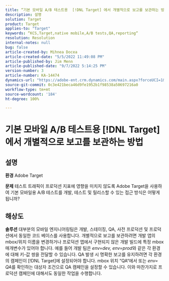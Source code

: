 ```yaml
---
title: “기본 모바일 A/B 테스트용  [!DNL Target] 에서 개별적으로 보고를 보관하는 방법”
description: 설명
solution: Target
product: Target
applies-to: "Target"
keywords: “KCS,Target,native mobile,A/B tests,QA,reporting“
resolution: Resolution
internal-notes: null
bug: false
article-created-by: Mihnea Docea
article-created-date: "5/5/2022 11:49:08 PM"
article-published-by: Jim Menn
article-published-date: "9/7/2022 5:14:25 PM"
version-number: 3
article-number: KA-14474
dynamics-url: "https://adobe-ent.crm.dynamics.com/main.aspx?forceUCI=1&pagetype=entityrecord&etn=knowledgearticle&id=5a7119f3-cdcc-ec11-a7b5-6045bd00dbbc"
source-git-commit: 0c3e421beca46d9fe1952b1f98538a50697216a0
workflow-type: tm+mt
source-wordcount: '184'
ht-degree: 100%

---
```


# 기본 모바일 A/B 테스트용 [!DNL Target]에서 개별적으로 보고를 보관하는 방법

## 설명


<b>환경</b>
Adobe Target

<b>문제</b>
테스트 트래픽이 프로덕션 지표에 영향을 미치지 않도록 Adobe Target을 사용하여 기본 모바일용 A/B 테스트를 개발, 테스트 및 릴리스할 수 있는 접근 방식은 어떻게 됩니까?


## 해상도


<b>솔루션</b>
대부분의 모바일 엔지니어링팀은 개발, 스테이징, QA, 사전 프로덕션 및 프로덕션에서 동일한 코드 베이스를 사용합니다.
개별적으로 보고를 보관하려면 개발 앱의 mbox/위치 이름을 변경하거나 프로덕션 앱에서 구현되지 않은 개발 빌드에 특정 mbox 매개변수가 있어야 합니다.
예를 들어 개발 팀은 *env=dev, env=prod*와 같은 각 환경에 대해 키-값 쌍을 전달할 수 있습니다.
QA 발생 시 명확한 보고를 유지하려면 각 환경의 캠페인이 [!DNL Target]에 설정되어야 합니다.
mbox 위치 “QA“에서 또는 *env= QA*&#x200B;를 확인하는 대상자 조건으로 QA 캠페인을 설정할 수 있습니다. 이와 마찬가지로 프로덕션 캠페인에 대해서도 동일한 작업을 수행합니다.
